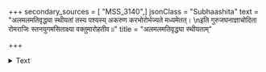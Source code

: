 +++
secondary_sources = [ "MSS_3140",]
jsonClass = "Subhaashita"
text = "अलमलमतिवृद्ध्या स्थीयतां तस्य पश्यस्य् अकरुण करभोरोर्भज्यते मध्यमेतत्।  \nइति गुरुजघनाज्ञाचोदिता रोमराजिः स्तनयुगमसिताक्ष्या वक्तुमारोहतीव॥"
title = "अलमलमतिवृद्ध्या स्थीयताम्"

+++

<details><summary>Text</summary>

अलमलमतिवृद्ध्या स्थीयतां तस्य पश्यस्य् अकरुण करभोरोर्भज्यते मध्यमेतत्।  
इति गुरुजघनाज्ञाचोदिता रोमराजिः स्तनयुगमसिताक्ष्या वक्तुमारोहतीव॥
</details>
